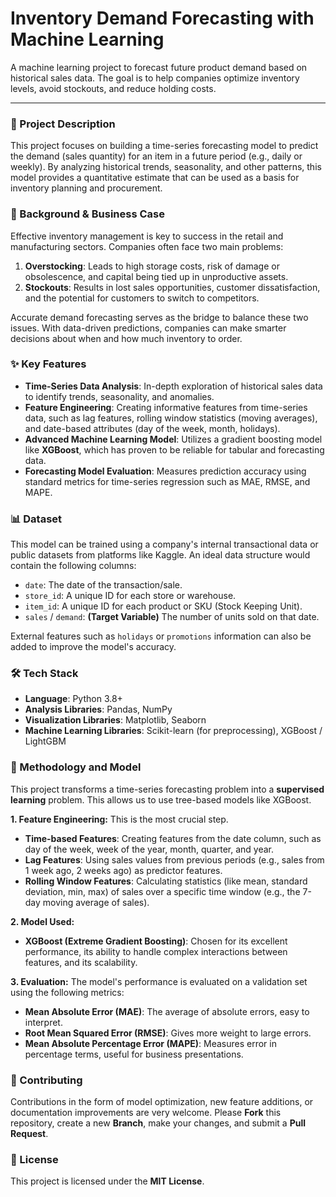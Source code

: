 # Inventory Demand Forecasting with Machine Learning

[](https://opensource.org/licenses/MIT)
[](https://www.python.org/downloads/)
[](https://xgboost.ai/)

A machine learning project to forecast future product demand based on historical sales data. The goal is to help companies optimize inventory levels, avoid stockouts, and reduce holding costs.

-----

### 📝 Project Description

This project focuses on building a time-series forecasting model to predict the demand (sales quantity) for an item in a future period (e.g., daily or weekly). By analyzing historical trends, seasonality, and other patterns, this model provides a quantitative estimate that can be used as a basis for inventory planning and procurement.

### 🎯 Background & Business Case

Effective inventory management is key to success in the retail and manufacturing sectors. Companies often face two main problems:

1.  **Overstocking**: Leads to high storage costs, risk of damage or obsolescence, and capital being tied up in unproductive assets.
2.  **Stockouts**: Results in lost sales opportunities, customer dissatisfaction, and the potential for customers to switch to competitors.

Accurate demand forecasting serves as the bridge to balance these two issues. With data-driven predictions, companies can make smarter decisions about when and how much inventory to order.

### ✨ Key Features

  - **Time-Series Data Analysis**: In-depth exploration of historical sales data to identify trends, seasonality, and anomalies.
  - **Feature Engineering**: Creating informative features from time-series data, such as lag features, rolling window statistics (moving averages), and date-based attributes (day of the week, month, holidays).
  - **Advanced Machine Learning Model**: Utilizes a gradient boosting model like **XGBoost**, which has proven to be reliable for tabular and forecasting data.
  - **Forecasting Model Evaluation**: Measures prediction accuracy using standard metrics for time-series regression such as MAE, RMSE, and MAPE.

### 📊 Dataset

This model can be trained using a company's internal transactional data or public datasets from platforms like Kaggle. An ideal data structure would contain the following columns:

  - `date`: The date of the transaction/sale.
  - `store_id`: A unique ID for each store or warehouse.
  - `item_id`: A unique ID for each product or SKU (Stock Keeping Unit).
  - `sales` / `demand`: **(Target Variable)** The number of units sold on that date.

External features such as `holidays` or `promotions` information can also be added to improve the model's accuracy.

### 🛠️ Tech Stack

  - **Language**: Python 3.8+
  - **Analysis Libraries**: Pandas, NumPy
  - **Visualization Libraries**: Matplotlib, Seaborn
  - **Machine Learning Libraries**: Scikit-learn (for preprocessing), XGBoost / LightGBM


### 🧠 Methodology and Model

This project transforms a time-series forecasting problem into a **supervised learning** problem. This allows us to use tree-based models like XGBoost.

**1. Feature Engineering:** This is the most crucial step.

  - **Time-based Features**: Creating features from the date column, such as day of the week, week of the year, month, quarter, and year.
  - **Lag Features**: Using sales values from previous periods (e.g., sales from 1 week ago, 2 weeks ago) as predictor features.
  - **Rolling Window Features**: Calculating statistics (like mean, standard deviation, min, max) of sales over a specific time window (e.g., the 7-day moving average of sales).

**2. Model Used:**

  - **XGBoost (Extreme Gradient Boosting)**: Chosen for its excellent performance, its ability to handle complex interactions between features, and its scalability.

**3. Evaluation:**
The model's performance is evaluated on a validation set using the following metrics:

  - **Mean Absolute Error (MAE)**: The average of absolute errors, easy to interpret.
  - **Root Mean Squared Error (RMSE)**: Gives more weight to large errors.
  - **Mean Absolute Percentage Error (MAPE)**: Measures error in percentage terms, useful for business presentations.

### 🤝 Contributing

Contributions in the form of model optimization, new feature additions, or documentation improvements are very welcome. Please **Fork** this repository, create a new **Branch**, make your changes, and submit a **Pull Request**.

### 📄 License

This project is licensed under the **MIT License**.
